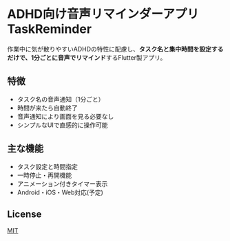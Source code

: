 # ADHD向け音声リマインダーアプリ TaskReminder

作業中に気が散りやすいADHDの特性に配慮し、**タスク名と集中時間を設定するだけで、1分ごとに音声でリマインド**するFlutter製アプリ。

## 特徴
- タスク名の音声通知（1分ごと）
- 時間が来たら自動終了
- 音声通知により画面を見る必要なし
- シンプルなUIで直感的に操作可能

## 主な機能
- タスク設定と時間指定
- 一時停止・再開機能
- アニメーション付きタイマー表示
- Android・iOS・Web対応(予定)

## License
[MIT](LICENSE.txt)
